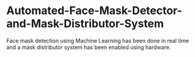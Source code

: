 # Automated-Face-Mask-Detector-and-Mask-Distributor-System
Face mask detection using Machine Learning has been done in real time and a mask distributor system has been enabled using hardware.
